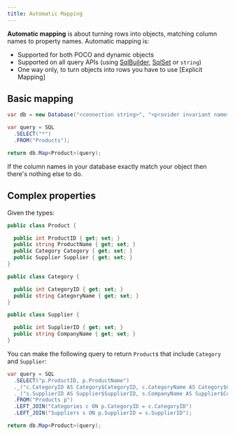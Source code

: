 ```yaml
---
title: Automatic Mapping
---
```

**Automatic mapping** is about turning rows into objects, matching column names to property names. Automatic mapping is:

- Supported for both POCO and dynamic objects
- Supported on all query APIs (using [SqlBuilder][1], [SqlSet][2] or `string`)
- One way only, to turn objects into rows you have to use [Explicit Mapping]

Basic mapping
-------------
```csharp
var db = new Database("<connection string>", "<provider invariant name>");

var query = SQL
  .SELECT("*")
  .FROM("Products");

return db.Map<Product>(query);
```

If the column names in your database exactly match your object then there's nothing else to do.

Complex properties
------------------
Given the types:

```csharp
public class Product {

  public int ProductID { get; set; }
  public string ProductName { get; set; }
  public Category Category { get; set; }
  public Supplier Supplier { get; set; }
}

public class Category {

  public int CategoryID { get; set; }
  public string CategoryName { get; set; }
}

public class Supplier {

  public int SupplierID { get; set; }
  public string CompanyName { get; set; }
}
```

You can make the following query to return `Product`s that include `Category` and `Supplier`:

```csharp
var query = SQL
  .SELECT("p.ProductID, p.ProductName")
  ._("c.CategoryID AS Category$CategoryID, c.CategoryName AS Category$CategoryName")
  ._("s.SupplierID AS Supplier$SupplierID, s.CompanyName AS Supplier$CompanyName")
  .FROM("Products p")
  .LEFT_JOIN("Categories c ON p.CategoryID = c.CategoryID")
  .LEFT_JOIN("Suppliers s ON p.SupplierID = s.SupplierID");

return db.Map<Product>(query);
```



[1]: SqlBuilder.html
[2]: SqlSet.html
